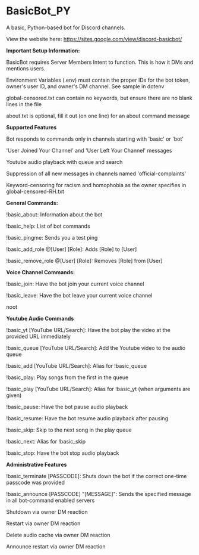 # BasicBot_PY
A basic, Python-based bot for Discord channels.

View the website here: https://sites.google.com/view/discord-basicbot/

**Important Setup Information:**

BasicBot requires Server Members Intent to function. This is how it DMs and mentions users.

Environment Variables (.env) must contain the proper IDs for the bot token, owner's user ID, and owner's DM channel. See sample in dotenv

global-censored.txt can contain no keywords, but ensure there are no blank lines in the file

about.txt is optional, fill it out (on one line) for an about command message

**Supported Features**

Bot responds to commands only in channels starting with 'basic' or 'bot'

'User Joined Your Channel' and 'User Left Your Channel' messages

Youtube audio playback with queue and search

Suppression of all new messages in channels named 'official-complaints'

Keyword-censoring for racism and homophobia as the owner specifies in global-censored-RH.txt

**General Commands:**

!basic_about: Information about the bot

!basic_help: List of bot commands

!basic_pingme: Sends you a test ping

!basic_add_role @[User] [Role]: Adds [Role] to [User]

!basic_remove_role @[User] [Role]: Removes [Role] from [User]

**Voice Channel Commands:**

!basic_join: Have the bot join your current voice channel

!basic_leave: Have the bot leave your current voice channel

noot

**Youtube Audio Commands**

!basic_yt [YouTube URL/Search]: Have the bot play the video at the provided URL immediately
    
!basic_queue [YouTube URL/Search]: Add the Youtube video to the audio queue

!basic_add [YouTube URL/Search]: Alias for !basic_queue
    
!basic_play: Play songs from the first in the queue

!basic_play [YouTube URL/Search]: Alias for !basic_yt (when arguments are given)
    
!basic_pause: Have the bot pause audio playback
    
!basic_resume: Have the bot resume audio playback after pausing
    
!basic_skip: Skip to the next song in the play queue

!basic_next: Alias for !basic_skip
    
!basic_stop: Have the bot stop audio playback

**Administrative Features**

!basic_terminate [PASSCODE]: Shuts down the bot if the correct one-time passcode was provided

!basic_announce [PASSCODE] "[MESSAGE]": Sends the specified message in all bot-command enabled servers

Shutdown via owner DM reaction

Restart via owner DM reaction

Delete audio cache via owner DM reaction

Announce restart via owner DM reaction
